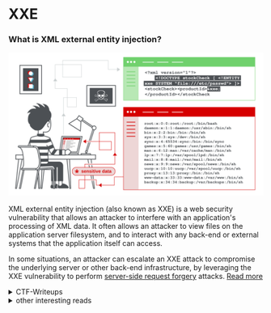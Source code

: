 # XXE 

### What is XML external entity injection?

![](xxe-injection.svg)

XML external entity injection (also known as XXE) is a web security vulnerability that allows an attacker to interfere with an application's processing of XML data. It often allows an attacker to view files on the application server filesystem, and to interact with any back-end or external systems that the application itself can access.

In some situations, an attacker can escalate an XXE attack to compromise the underlying server or other back-end infrastructure, by leveraging the XXE vulnerability to perform [server-side request forgery](.././SSRF) attacks.
[Read more](https://portswigger.net/web-security/xxe) 

<details>
	<summary>CTF-Writeups</summary>

### CTF Writeups

- [2017](#2017)

- [2018](#2018)

- [2019](#2019)

- [2020](#2020)

- [2021](#2021)

- [read-more](#other-interesting-reads)


#### 2017

- [Aaditya : upl0ad3r,inCTF](https://aadityapurani.com/2017/12/17/inctf/)

- [qiita : xmlvalidator,HamaCTF](https://qiita.com/no1zy_sec/items/03b8f335e84995fec3e3)


#### 2018

- [vladtoie: message-board,pwn2win](https://medium.com/@vladtoie/message-board-first-flag-pwn2win-ctf-2018-writeup-5627ae5daed4)

- [honoki : From blind XXE to root-level file read access](https://honoki.net/2018/12/12/from-blind-xxe-to-root-level-file-read-access/)

- [Balsn : Berg’s Club,Pwn2win ](https://balsn.tw/ctf_writeup/20181130-pwn2winctf/#berg%E2%80%99s-club)

- [Thibaud : santahacklaus](https://thibaud-robin.fr/writeups/santhacklaus-2018/archdrive/)

- [nettitude : derbycon ](https://labs.nettitude.com/blog/derbycon-2018-ctf-write-up/)

#### 2019

- [pointhi : Baby Recruitor,Pwn2Win](https://www.sigflag.at/blog/2019/writeup-pwn2win-baby-recruiter/)

- [ctrsec : BNV,Google CTF ](https://ctrsec.io/wp-content/uploads/2019/06/Google-CTF-2019-Writeups-Web-BNV.pdf)

- [Bushwhackers : Gphotos,Google CTF](https://blog.bushwhackers.ru/googlectf-2019-gphotos-writeup/)

- [w0u : Household,RuCTFE](https://w0y.at/writeup/2019/11/23/ructfe-2019-household.html)

- [rawsec : Securinets Quals](https://rawsec.ml/en/SecurinetsCTF-2019-Quals-write-up/)

- [rawsec : Wrestler Name Generator, SunshineCTF](https://rawsec.ml/en/Sunshine-CTF-2019-write-ups/)

- [jaime : Wrestler Name Generator, SunshineCTF](https://jaimelightfoot.com/blog/sunshinectf/)

- [m09ic : Ogeek CTF Quals](https://m09ic.top/posts/45148/)

- [bookgin : Defcon27 Quals](https://bookgin.tw/2019/05/17/defcon-27-qual-ctf-web-writeups/)

- [noistar : Juice Shop](https://noirstar.tistory.com/232)

- [midnight : j2x2j,TokyoWesterns](https://syn-ack.hatenablog.com/entry/2019/09/05/104038)

- [st98 :j2x2j,TokyoWesterns](https://st98.github.io/diary/posts/2019-09-14-tokyowesterns-ctf-5th-2019.html#j2x2j-web-59)

- [Dead && end : ncc2019](https://d3adend.org/blog/posts/cloudiot-write-ups/)

- [alevsk : bad injections.fireshell](https://www.alevsk.com/2019/01/fireshell-ctf-2019-bad-injections-web/)

- [anemone : fireshell](https://anemone.top/ctf-2019fireshell%E4%B8%80%E9%81%93%E4%BB%8Exxe%E5%88%B0ssrf%E9%A2%98/)

- [secpulse : OGeekCTF ](https://www.secpulse.com/archives/111370.html)

- [s1r1us : Unagi,CSAW ](https://www.s1r1us.ninja/2019/09/csaw-ctf19-quals-writeup.html)

- [zhaoj : ByteCTF](https://www.zhaoj.in/read-6310.html)


#### 2020 

- [asd007: XXExternalXX,SharkyCTF](https://ctftime.org/writeup/20569)

- [jai : XXExternalXX,SharkyCTF](https://jaiguptanick.github.io/Blog/blog/SharkyCTF_Writeup_web/)

- [szymanski : ratctf](https://szymanski.ninja/en/ctfwriteups/2020/ratctf2020/)

- [sqrtrev : wwww,3k](https://wrecktheline.com/writeups/3kctf-2020/)

- [jaiguptanick : Traffic Lights W,HSCTF](https://jaiguptanick.github.io/Blog/blog/HSCTF7_2020_Writeups/)

- [Bigpick : ExtraTerestrial,Nahamcon](https://bigpick.github.io/TodayILearned/articles/2020-06/nahamConCTF-writeups)

- [ptr-yudai : A payload to rule them all,Pwn2win](https://ptr-yudai.hatenablog.com/entry/2020/06/01/102049)

- [progpilot :spooky store,UTCTF](https://www.progpilot.com/writeups/nc2020/spook/)

- [st98 : JACC](https://st98.github.io/diary/posts/2020-04-13-hexion-ctf-2020-online.html)

- [hamayan : File Reader,DarkCTF](https://www.hamayanhamayan.com/entry/2020/09/28/233549)

</details>


<details>
	<summary>other interesting reads</summary>

### other interesting reads

- [Intigriti : XXE](https://blog.intigriti.com/hackademy/xml-external-entity-processing-xxe/)

- [mohemiv : exploiting xxe with local dtd files](https://mohemiv.com/all/exploiting-xxe-with-local-dtd-files/)

- [hacktricks : XXE ](https://book.hacktricks.xyz/pentesting-web/xxe-xee-xml-external-entity)

- [tohacking : basic ways to exploit xxe](https://tohacking.com/til/the-basic-ways-to-exploit-xxe/)

- [acunetix : OOB-XXE](https://www.acunetix.com/blog/articles/band-xml-external-entity-oob-xxe/)

- [wallarm : XXE that Can bypass waf](https://lab.wallarm.com/xxe-that-can-bypass-waf-protection-98f679452ce0/)

- [r00thunt : blind OOB-XXE ](https://r00thunt.com/2018/10/05/blind-xml-external-entities-out-of-band-channel-vulnerability-paypal-case-study/)

- [XXE Wiki](https://csea-iitb.github.io/IITBreachers-wiki/2020/07/22/XXE.html)

</details>